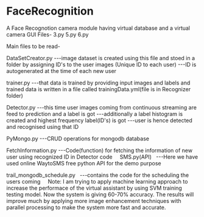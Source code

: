 # FaceRecognition
A Face Recognotion camera module having virtual database and a virtual camera
GUI Files- 3.py 5.py 6.py

Main files to be read-

  DataSetCreator.py
    ---image dataset is created using this file and stoed in a folder by assigning ID's to the user images (Unique ID to each user)
    ---ID is autogenerated at the time of each new user
    
  trainer.py 
    ---that data is trained by providing input images and labels and trained data is written in a file called trainingData.yml(file is in Recognizer folder)
    
  Detector.py
    ---this time user images coming from continuous streaming are feed to prediction and a label is got 
    ---additionally a label histogram is created and highest frequency label(ID's)  is got
    ---user is hence detected and recognised using that ID
    
  PyMongo.py
    ---CRUD operations for mongodb database
    
  FetchInformation.py
    ---Code(function) for fetching the information of new user using recognized ID in Detector code 
    
SMS.py(API)
    ---Here we have used online WaytoSMS free python API for the demo purpose    
  
  trail_mongodb_schedule.py 
    ---contains the code for the scheduling the users coming
    
Note: 
I am trying to apply machine learning approach to increase the performace of the virtual assistant by using SVM training testing
model. Now the system is giving 60-70% accuracy. The results will improve much by applying more image enhancement techniques with     parallel processing to make the system more fast and accurate.  
 
 
 
